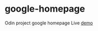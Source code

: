 # google-homepage
Odin project google homepage
Live [demo](https://frostandice.github.io/google-homepage/)
